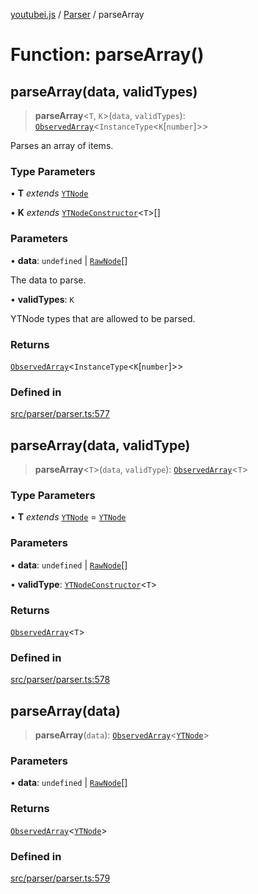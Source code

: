 [youtubei.js](../../../README.md) / [Parser](../README.md) / parseArray

# Function: parseArray()

## parseArray(data, validTypes)

> **parseArray**\<`T`, `K`\>(`data`, `validTypes`): [`ObservedArray`](../../Helpers/type-aliases/ObservedArray.md)\<`InstanceType`\<`K`\[`number`\]\>\>

Parses an array of items.

### Type Parameters

• **T** *extends* [`YTNode`](../../Helpers/classes/YTNode.md)

• **K** *extends* [`YTNodeConstructor`](../../Helpers/interfaces/YTNodeConstructor.md)\<`T`\>[]

### Parameters

• **data**: `undefined` \| [`RawNode`](../../APIResponseTypes/type-aliases/RawNode.md)[]

The data to parse.

• **validTypes**: `K`

YTNode types that are allowed to be parsed.

### Returns

[`ObservedArray`](../../Helpers/type-aliases/ObservedArray.md)\<`InstanceType`\<`K`\[`number`\]\>\>

### Defined in

[src/parser/parser.ts:577](https://github.com/LuanRT/YouTube.js/blob/eb21af33db708f0355f4fb15881f5d4fabc7b06c/src/parser/parser.ts#L577)

## parseArray(data, validType)

> **parseArray**\<`T`\>(`data`, `validType`): [`ObservedArray`](../../Helpers/type-aliases/ObservedArray.md)\<`T`\>

### Type Parameters

• **T** *extends* [`YTNode`](../../Helpers/classes/YTNode.md) = [`YTNode`](../../Helpers/classes/YTNode.md)

### Parameters

• **data**: `undefined` \| [`RawNode`](../../APIResponseTypes/type-aliases/RawNode.md)[]

• **validType**: [`YTNodeConstructor`](../../Helpers/interfaces/YTNodeConstructor.md)\<`T`\>

### Returns

[`ObservedArray`](../../Helpers/type-aliases/ObservedArray.md)\<`T`\>

### Defined in

[src/parser/parser.ts:578](https://github.com/LuanRT/YouTube.js/blob/eb21af33db708f0355f4fb15881f5d4fabc7b06c/src/parser/parser.ts#L578)

## parseArray(data)

> **parseArray**(`data`): [`ObservedArray`](../../Helpers/type-aliases/ObservedArray.md)\<[`YTNode`](../../Helpers/classes/YTNode.md)\>

### Parameters

• **data**: `undefined` \| [`RawNode`](../../APIResponseTypes/type-aliases/RawNode.md)[]

### Returns

[`ObservedArray`](../../Helpers/type-aliases/ObservedArray.md)\<[`YTNode`](../../Helpers/classes/YTNode.md)\>

### Defined in

[src/parser/parser.ts:579](https://github.com/LuanRT/YouTube.js/blob/eb21af33db708f0355f4fb15881f5d4fabc7b06c/src/parser/parser.ts#L579)
